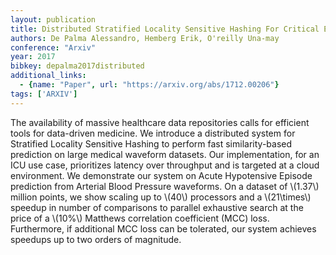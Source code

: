 ```yaml
---
layout: publication
title: Distributed Stratified Locality Sensitive Hashing For Critical Event Prediction In The Cloud
authors: De Palma Alessandro, Hemberg Erik, O'reilly Una-may
conference: "Arxiv"
year: 2017
bibkey: depalma2017distributed
additional_links:
  - {name: "Paper", url: "https://arxiv.org/abs/1712.00206"}
tags: ['ARXIV']
---
```

The availability of massive healthcare data repositories calls for efficient tools for data-driven medicine. We introduce a distributed system for Stratified Locality Sensitive Hashing to perform fast similarity-based prediction on large medical waveform datasets. Our implementation, for an ICU use case, prioritizes latency over throughput and is targeted at a cloud environment. We demonstrate our system on Acute Hypotensive Episode prediction from Arterial Blood Pressure waveforms. On a dataset of \\(1.37\\) million points, we show scaling up to \\(40\\) processors and a \\(21\times\\) speedup in number of comparisons to parallel exhaustive search at the price of a \\(10\%\\) Matthews correlation coefficient (MCC) loss. Furthermore, if additional MCC loss can be tolerated, our system achieves speedups up to two orders of magnitude.
